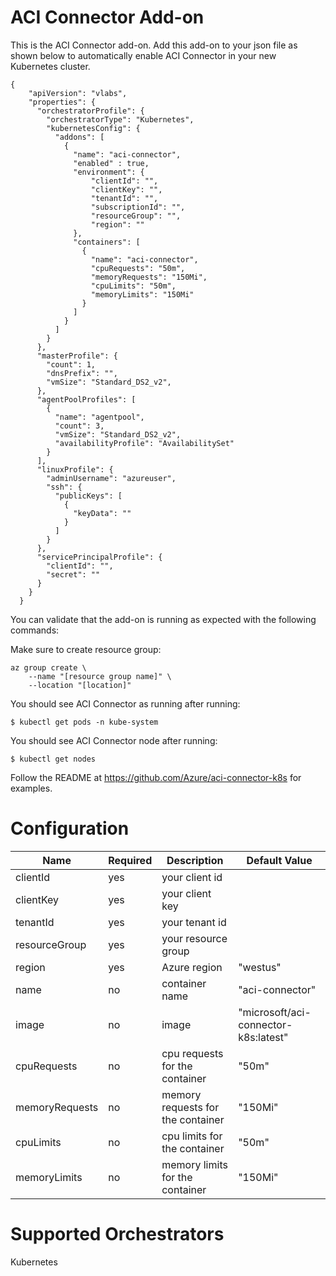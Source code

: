 # ACI Connector Add-on


This is the ACI Connector add-on.  Add this add-on to your json file as shown below to automatically enable ACI Connector in your new Kubernetes cluster.

```
{
    "apiVersion": "vlabs",
    "properties": {
      "orchestratorProfile": {
        "orchestratorType": "Kubernetes",
        "kubernetesConfig": {
          "addons": [
            {
              "name": "aci-connector",
              "enabled" : true,
              "environment": {
                  "clientId": "",
                  "clientKey": "",
                  "tenantId": "",
                  "subscriptionId": "",
                  "resourceGroup": "",
                  "region": ""
              },
              "containers": [
                {
                  "name": "aci-connector",
                  "cpuRequests": "50m",
                  "memoryRequests": "150Mi",
                  "cpuLimits": "50m",
                  "memoryLimits": "150Mi"
                }
              ]
            }
          ]
        }
      },
      "masterProfile": {
        "count": 1,
        "dnsPrefix": "",
        "vmSize": "Standard_DS2_v2",
      },
      "agentPoolProfiles": [
        {
          "name": "agentpool",
          "count": 3,
          "vmSize": "Standard_DS2_v2",
          "availabilityProfile": "AvailabilitySet"
        }
      ],
      "linuxProfile": {
        "adminUsername": "azureuser",
        "ssh": {
          "publicKeys": [
            {
              "keyData": ""
            }
          ]
        }
      },
      "servicePrincipalProfile": {
        "clientId": "",
        "secret": ""
      }
    }
  }

```

You can validate that the add-on is running as expected with the following commands:

Make sure to create resource group:
```
az group create \
    --name "[resource group name]" \
    --location "[location]"
```

You should see ACI Connector as running after running:
```
$ kubectl get pods -n kube-system
```

You should see ACI Connector node after running:
```
$ kubectl get nodes
```

Follow the README at https://github.com/Azure/aci-connector-k8s for examples.

# Configuration
|Name|Required|Description|Default Value|
|---|---|---|---|
|clientId|yes|your client id||
|clientKey|yes|your client key||
|tenantId|yes|your tenant id||
|resourceGroup|yes|your resource group||
|region|yes|Azure region|"westus"|
|name|no|container name|"aci-connector"|
|image|no|image|"microsoft/aci-connector-k8s:latest"|
|cpuRequests|no|cpu requests for the container|"50m"|
|memoryRequests|no|memory requests for the container|"150Mi"|
|cpuLimits|no|cpu limits for the container|"50m"|
|memoryLimits|no|memory limits for the container|"150Mi"|


# Supported Orchestrators
Kubernetes